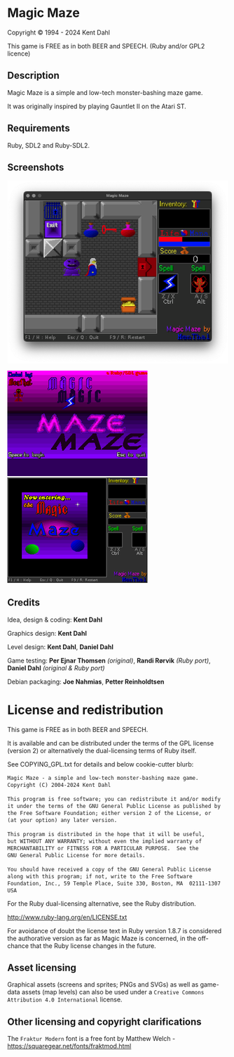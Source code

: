 # Magic Maze

Copyright © 1994 - 2024 Kent  Dahl 

This game is FREE as in both BEER and SPEECH.
      (Ruby and/or GPL2 licence)


## Description

Magic Maze is a simple and low-tech monster-bashing maze game. 

It was originally inspired by playing Gauntlet II on the Atari ST.


## Requirements

Ruby, SDL2 and Ruby-SDL2.


## Screenshots


![In-game](https://github.com/kentdahl/magic_maze/blob/readme-md/doc/images/screenshots/mm_screenshot1.png?raw=true)

![Title screen](https://github.com/kentdahl/magic_maze/blob/main/data/gfx/title.png?raw=true) ![Game UI](https://github.com/kentdahl/magic_maze/blob/main/data/gfx/background.png?raw=true)



## Credits

Idea, design & coding:  **Kent Dahl**

Graphics design:        **Kent Dahl**

Level design:           **Kent Dahl**, **Daniel Dahl**

Game testing:           **Per Ejnar Thomsen**  *(original)*,
                        **Randi Rørvik**       *(Ruby port)*,
                        **Daniel Dahl**        *(original & Ruby port)*

Debian packaging:       **Joe Nahmias**, **Petter Reinholdtsen**





# License and redistribution

This game is FREE as in both BEER and SPEECH.

It is available and can be distributed under the terms of 
the GPL license (version 2) or alternatively the 
dual-licensing terms of Ruby itself.

See COPYING_GPL.txt for details and below cookie-cutter blurb:

    Magic Maze - a simple and low-tech monster-bashing maze game.
    Copyright (C) 2004-2024 Kent Dahl

    This program is free software; you can redistribute it and/or modify
    it under the terms of the GNU General Public License as published by
    the Free Software Foundation; either version 2 of the License, or
    (at your option) any later version.

    This program is distributed in the hope that it will be useful,
    but WITHOUT ANY WARRANTY; without even the implied warranty of
    MERCHANTABILITY or FITNESS FOR A PARTICULAR PURPOSE.  See the
    GNU General Public License for more details.

    You should have received a copy of the GNU General Public License
    along with this program; if not, write to the Free Software
    Foundation, Inc., 59 Temple Place, Suite 330, Boston, MA  02111-1307  USA

For the Ruby dual-licensing alternative, see the Ruby distribution.

  http://www.ruby-lang.org/en/LICENSE.txt

For avoidance of doubt the license text in Ruby version 1.8.7 is considered
the authorative version as far as Magic Maze is concerned, in the 
off-chance that the Ruby license changes in the future.


## Asset licensing

Graphical assets (screens and sprites; PNGs and SVGs) as well as game-data assets (map levels) can also be used under a `Creative Commons Attribution 4.0 International` license. 



## Other licensing and copyright clarifications

The `Fraktur Modern` font is a free font by Matthew Welch - https://squaregear.net/fonts/fraktmod.html


